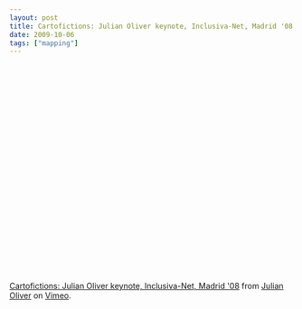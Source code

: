 ```yaml
---
layout: post
title: Cartofictions: Julian Oliver keynote, Inclusiva-Net, Madrid '08
date: 2009-10-06
tags: ["mapping"]
---
```


<object width="550" height="371"><param name="allowfullscreen" value="true" /><param name="allowscriptaccess" value="always" /><param name="movie" value="moogaloop.swf?clip_id=784263&server=vimeo.com&show_title=1&show_byline=1&show_portrait=0&color=f06&fullscreen=1" /><embed src="http://vimeo.com/moogaloop.swf?clip_id=784263&server=vimeo.com&show_title=1&show_byline=1&show_portrait=0&color=f06&fullscreen=1" type="application/x-shockwave-flash" allowfullscreen="true" allowscriptaccess="always" width="550" height="371"></embed></object>

[Cartofictions: Julian Oliver keynote, Inclusiva-Net, Madrid '08](http://vimeo.com/784263) from [Julian Oliver](http://vimeo.com/julianoliver) on [Vimeo](http://vimeo.com).